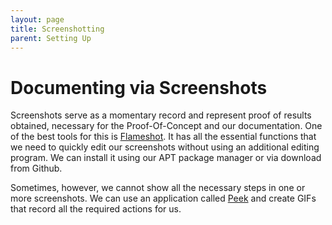 ```yaml
---
layout: page
title: Screenshotting
parent: Setting Up
---
```

# Documenting via Screenshots
Screenshots serve as a momentary record and represent proof of results obtained, necessary for the Proof-Of-Concept and our documentation. One of the best tools for this is [Flameshot](https://github.com/flameshot-org/flameshot). It has all the essential functions that we need to quickly edit our screenshots without using an additional editing program. We can install it using our APT package manager or via download from Github.

Sometimes, however, we cannot show all the necessary steps in one or more screenshots. We can use an application called [Peek](https://github.com/phw/peek) and create GIFs that record all the required actions for us.